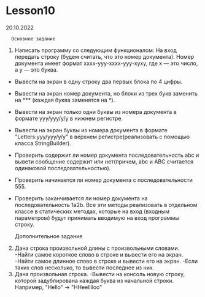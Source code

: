# Lesson10
20.10.2022

      Основное задание
  1. Написать программу со следующим функционалом:
На вход передать строку (будем считать, что это номер документа).
Номер документа имеет формат xxxx-yyy-xxxx-yyy-xyxy, где x — это число, а y — это буква.
 - Вывести на экран в одну строку два первых блока по 4 цифры.
 - Вывести на экран номер документа, но блоки из трех букв заменить на *** (каждая буква заменятся на *).
 - Вывести на экран только одни буквы из номера документа в формате yyy/yyy/y/y в нижнем регистре.
 - Вывести на экран буквы из номера документа в формате "Letters:yyy/yyy/y/y" в верхнем регистре(реализовать с помощью класса StringBuilder).
 - Проверить содержит ли номер документа последовательность abc и вывети сообщение содержит или нет(причем, abc и ABC считается одинаковой последовательностью).
 - Проверить начинается ли номер документа с последовательности 555.
 - Проверить заканчивается ли номер документа на последовательность 1a2b.
    Все эти методы реализовать в отдельном классе в статических методах,
которые на вход (входным параметром) будут принимать вводимую на вход программы строку.

      Дополнительное задание
  2. Дана строка произвольной длины с произвольными словами.
 -Найти самое короткое слово в строке и вывести его на экран.
 -Найти самое длинное слово в строке и вывести его на экран.
 -Если таких слов несколько, то вывести последнее из них.
   3. Дана произвольная строка.
 -Вывести на консоль новую строку, которой задублирована каждая буква из начальной строки. Например, "Hello" -> "HHeelllloo"
